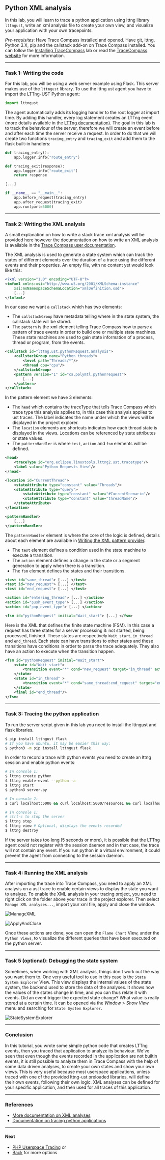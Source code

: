 ## Python XML analysis

In this lab, you will learn to trace a python application using lttng library `lttngust`, write an xml analysis file to create your own view, and visualize your application with your own tracepoints.

*Pre-requisites*: Have Trace Compass installed and opened. Have git, lttng, Python 3.X, pip and the callstack add-on on Trace Compass installed. You can follow the [Installing TraceCompass](../006-installing-tracecompass) lab or read the [TraceCompass website](http://tracecompass.org) for more information.

- - -

### Task 1: Writing the code

For this lab, you will be using a web server example using Flask. This server makes use of the `lttngust` library. To use the lttng ust agent you have to import the LTTng-UST Python agent:

```python
import lttngust
```

The agent automatically adds its logging handler to the root logger at import time. By adding this handler, every log statement creates an LTTng event (more details available in the [LTTng documentation](https://lttng.org/docs/v2.10/#doc-python-application)). The goal in this lab is to track the behaviour of the server, therefore we will create an event before and after each time the server receive a request. In order to do that we will create two functions `tracing_entry` and `tracing_exit` and add them to the flask built-in handlers:

```python
def tracing_entry():
    app.logger.info("route_entry")

def tracing_exit(response):
    app.logger.info("route_exit")
    return response

[...]

if __name__ == "__main__":
    app.before_request(tracing_entry)
    app.after_request(tracing_exit)
    app.run(port=5000)
```

- - -

### Task 2: Writing the XML analysis

A small explanation on how to write a stack trace xml analysis will be provided here however the documentation on how to write an XML analysis is available in the [Trace Compass user documentation](http://archive.eclipse.org/tracecompass/doc/stable/org.eclipse.tracecompass.doc.user/Data-driven-analysis.html#Data_driven_analysis).

The XML analysis is used to generate a state system which can track the states of different elements over the duration of a trace using the different events and their properties.
An empty file, with no content yet would look like this:
```XML
<?xml version="1.0" encoding="UTF-8"?>
<tmfxml xmlns:xsi="http://www.w3.org/2001/XMLSchema-instance"
    xsi:noNamespaceSchemaLocation="xmlDefinition.xsd">
    [...]
</tmfxml>
```

In our case we want a `callstack` which has two elements:
* The `callstackGroup` have metadata telling where in the state system, the callstack state will be stored.
* The `pattern` is the xml element telling Trace Compass how to parse a pattern of trace events in order to build one or multiple state machines. These state machines are used to gain state information of a process, thread or program, from the events.

```XML
<callstack id="lttng.ust.pythonRequest.analysis">
    <callstackGroup name="Python threads">
        <level path="Threads/*"/>
        <thread cpu="cpu"/>
    </callstackGroup>
    <pattern version="1" id="ca.polymtl.pythonrequest">
        [...]
    </pattern>
</callstack>
```

In the pattern element we have 3 elements:
* The `head` which contains the traceType that tells Trace Compass which trace type this analysis applies to, in this case this analysis applies to ust traces. The label indicates the name under which the views will be displayed in the project explorer.
* The `location` elements are shortcuts indicates how each thread state is displayed in the views. Locations can be referenced by state attributes or state values.
* The `patternHandler` is where `test`, `action` and `fsm` elements will be defined.
```XML
<head>
    <traceType id="org.eclipse.linuxtools.lttng2.ust.tracetype"/>
    <label value="Python Requests View"/>
</head>

<location id="CurrentThread">
    <stateAttribute type="constant" value="Threads"/>
    <stateAttribute type="query">
        <stateAttribute type="constant" value="#CurrentScenario"/>
        <stateAttribute type="constant" value="threadName"/>
    </stateAttribute>
</location>

<patternHandler>
    [...]
</patternHandler>
```
The `patternHandler` element is where the core of the logic is defined, details about each element are available in [Writing the XML pattern provider](http://archive.eclipse.org/tracecompass/doc/stable/org.eclipse.tracecompass.doc.user/Data-driven-analysis.html#Writing_the_XML_pattern_provider).

* The `test` element defines a condition used in the state machine to execute a transition.
* The `action` element defines a change in the state or a segment generation to apply when there is a transition.
* The `fsm` element defines the states and their transitions.

```XML
<test id="same_thread"> [...] </test>
<test id="new_request"> [...] </test>
<test id="end_request"> [...] </test>

<action id="entering_thread"> [...] </action>
<action id="push_event_type"> [...] </action>
<action id="pop_event_type"> [...] </action>

<fsm id="pythonRequest" initial="Wait_start"> [...] </fsm>
```

Here is the XML that defines the finite state machine (FSM). In this case a request has three states for a server processing it: not started, being processed, finished. These states are respectively `Wait_start`, `in_thread` and `end_thread`. Each state can have transitions to other states and these transitions have conditions in order to parse the trace adequately. They also have an action to execute when the transition happen.
```XML
<fsm id="pythonRequest" initial="Wait_start">
    <state id="Wait_start">
        <transition event="*" cond="new_request" target="in_thread" action="entering_thread:push_event_type"/>
    </state>
    <state id="in_thread" >
        <transition event="*" cond="same_thread:end_request" target="end_thread" action="pop_event_type"/>
    </state>
    <final id="end_thread"/>
</fsm>
```

- - -

### Task 3: Tracing the python application

To run the server script given in this lab you need to install the lttngust and flask libraries.
```bash
$ pip install lttngust flask
# If you have ubuntu, it may be easier this way:
$ python3 -m pip install lttngust flask
```

In order to record a trace with python events you need to create an lttng session and enable python events:

```bash
# In console 1:
$ lttng create python
$ lttng enable-event --python -a
$ lttng start
$ python3 server.py

# In console 2:
$ curl localhost:5000 && curl localhost:5000/resource1 && curl localhost:5000/resource2 && curl localhost:5000/resource3 && curl localhost:5000/resource4

# In console 1:
# ctrl-c to stop the server
$ lttng stop
$ lttng view # Optional, displays the events recorded
$ lttng destroy
```
If the server takes too long (5 seconds or more), it is possible that the LTTng agent could not register with the session daemon and in that case, the trace will not contain any event. If you run python in a virtual environment, it could prevent the agent from connecting to the session daemon.

- - -

### Task 4: Running the XML analysis

After importing the trace into Trace Compass, you need to apply an XML analysis on a ust trace to enable certain views to display the state you want to analyze. To enable the XML analysis in your tracing project, you need to right click on the folder above your trace in the project explorer. Then select `Manage XML analyses...`, import your xml file, apply and close the window.

![ManageXML](screenshots/manageXML.png "Trace Compass Manage XML")

![ApplyAndClose](screenshots/applyClose.png "Trace Compass Apply and Close XML")

Once these actions are done, you can open the `Flame Chart` View, under the `Python Views`, to visualize the different queries that have been executed on the python server.

- - -

### Task 5 (optional): Debugging the state system

Sometimes, when working with XML analysis, things don't work out the way you want them to. One very useful tool to use in this case is the `State System Explorer` View. This view displays the internal values of the state system, the backend used to store the data of the analyses. It shows how the values of the states change in time, and you can thus relate it with events. Did an event trigger the expected state change? What value is really stored at a certain time. It can be opened via the *Window* > *Show View* menu and searching for `State System Explorer`.

![StateSystemExplorer](screenshots/stateSystemExplorer.png "Trace Compass State System Explorer")

- - -

### Conclusion

In this tutorial, you wrote some simple python code that creates LTTng events, then you traced that application to analyze its behaviour. We've seen that even though the events recorded in the application are not builtin events, it is still possible to analyze them in Trace Compass with the help of some data driven analyses, to create your own states and show your own views. This is very useful because most userspace applications, unless traced with one of the provided lttng-ust preloaded libraries, will define their own events, following their own logic. XML analyses can be defined for your specific application, and then used for all traces of this application.

- - -

### References

* [More documentation on XML analyses](http://archive.eclipse.org/tracecompass/doc/stable/org.eclipse.tracecompass.doc.user/Data-driven-analysis.html#Data_driven_analysis)
* [Documentation on tracing python applications](https://lttng.org/docs/v2.10/#doc-python-application)

- - -

#### Next

* [PHP Userspace Tracing](../203-tracing-php-userspace)
or
* [Back](../) for more options
